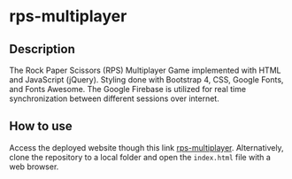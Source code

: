 # rps-multiplayer

## Description
The Rock Paper Scissors (RPS) Multiplayer Game implemented with HTML and JavaScript (jQuery). Styling done with Bootstrap 4, CSS, Google Fonts, and Fonts Awesome. The Google Firebase is utilized for real time synchronization between different sessions over internet.

## How to use
Access the deployed website though this link [rps-multiplayer](https://robjpar.github.io/rps-multiplayer/). Alternatively, clone the repository to a local folder and open the `index.html` file with a web browser.